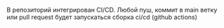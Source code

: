 В репозиторий интегрирован CI/CD. Любой пуш, коммит в main ветку или pull request будет запускаться сборка ci/cd (github actions)
